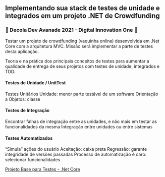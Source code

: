 ## Implementando sua stack de testes de unidade e integrados em um projeto .NET de Crowdfunding

### 🚀 Decola Dev Avanade 2021 - Digital Innovation One 🚀

Testar um projeto de crowdfunding (vaquinha online) desenvolvida em .Net Core com a arquitetura MVC. Missão será implementar a parte de testes desta aplicação. 

Teoria e na prática dos principais conceitos de testes para aumentar a qualidade de entrega de seus projetos com testes de unidade, integrados e TDD.

#### Testes de Unidade / UnitTest
Testes Unitários
Unidade: menor parte testável de um software
Orientação a Objetos: classe

#### Testes de Integração
Encontrar falhas de integração entre as unidades, e não
mais em testar as funcionalidades da mesma
Integração entre unidades ou entre sistemas

#### Testes Automatizados
“Simula” ações do usuário
Aceitação: caixa preta
Regressão: garante integridade de versões passadas
Processo de automatização é caro: selecionar
funcionalidades

[Projeto Base para Testes - .Net Core  ](https://github.com/JM-2/TestesUnidadeIntegradosTDD-.NET/tree/master/dotnet-vaquinha-tests-master)
